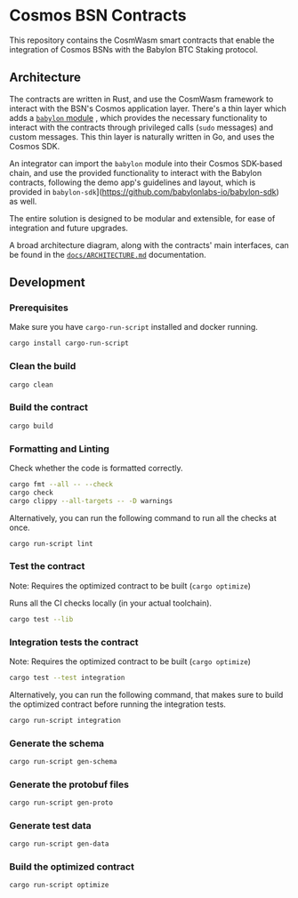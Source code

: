# Cosmos BSN Contracts

This repository contains the CosmWasm smart contracts that enable
the integration of Cosmos BSNs with the Babylon BTC Staking protocol.

## Architecture

The contracts are written in Rust, and use the CosmWasm framework to interact
with the BSN's Cosmos application layer.
There's a thin layer which adds a [`babylon` module](https://github.com/babylonlabs-io/babylon-sdk/tree/main/x/babylon)
, which provides the necessary functionality to interact with the contracts
through privileged calls (`sudo` messages) and custom messages.
This thin layer is naturally written in Go, and uses the Cosmos SDK.

An integrator can import the `babylon` module into their Cosmos SDK-based chain,
and use the provided functionality to interact with the Babylon contracts,
following the demo app's guidelines and layout, which is provided in
`babylon-sdk`](https://github.com/babylonlabs-io/babylon-sdk) as well.

The entire solution is designed to be modular and extensible, for ease of
integration and future upgrades.

A broad architecture diagram, along with the contracts' main interfaces, can be
found in the [`docs/ARCHITECTURE.md`](docs/ARCHITECTURE.md) documentation.

## Development

### Prerequisites

Make sure you have `cargo-run-script` installed and docker running.

```bash
cargo install cargo-run-script
```

### Clean the build

```bash
cargo clean
```

### Build the contract

```bash
cargo build
```

### Formatting and Linting

Check whether the code is formatted correctly.

```bash
cargo fmt --all -- --check
cargo check
cargo clippy --all-targets -- -D warnings
```

Alternatively, you can run the following command to run all the checks at once.

```bash
cargo run-script lint
```

### Test the contract

Note: Requires the optimized contract to be built (`cargo optimize`)

Runs all the CI checks locally (in your actual toolchain).

```bash
cargo test --lib
```

### Integration tests the contract

Note: Requires the optimized contract to be built (`cargo optimize`)

```bash
cargo test --test integration
```

Alternatively, you can run the following command, that makes sure to build the optimized contract before running
the integration tests.

```bash
cargo run-script integration
```

### Generate the schema

```bash
cargo run-script gen-schema
```

### Generate the protobuf files

```bash
cargo run-script gen-proto
```

### Generate test data

```bash
cargo run-script gen-data
```

### Build the optimized contract

```bash
cargo run-script optimize
```
